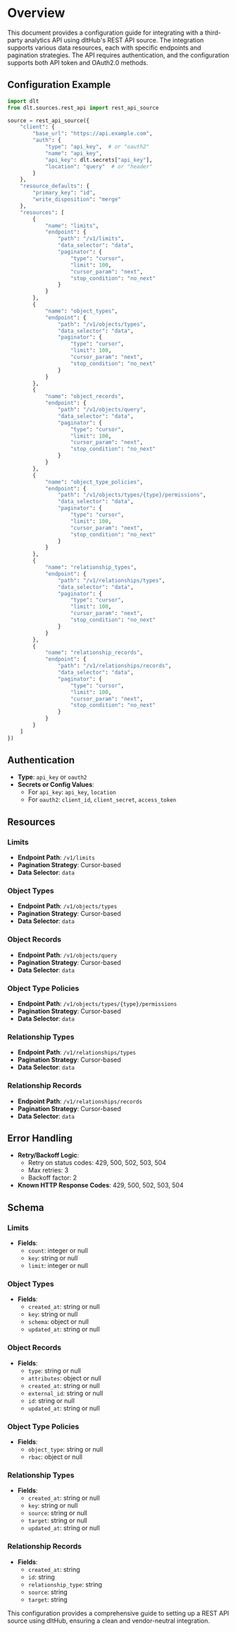 # Overview

This document provides a configuration guide for integrating with a third-party analytics API using dltHub's REST API source. The integration supports various data resources, each with specific endpoints and pagination strategies. The API requires authentication, and the configuration supports both API token and OAuth2.0 methods.

## Configuration Example

```python
import dlt
from dlt.sources.rest_api import rest_api_source

source = rest_api_source({
    "client": {
        "base_url": "https://api.example.com",
        "auth": {
            "type": "api_key",  # or "oauth2"
            "name": "api_key",
            "api_key": dlt.secrets["api_key"],
            "location": "query"  # or "header"
        }
    },
    "resource_defaults": {
        "primary_key": "id",
        "write_disposition": "merge"
    },
    "resources": [
        {
            "name": "limits",
            "endpoint": {
                "path": "/v1/limits",
                "data_selector": "data",
                "paginator": {
                    "type": "cursor",
                    "limit": 100,
                    "cursor_param": "next",
                    "stop_condition": "no_next"
                }
            }
        },
        {
            "name": "object_types",
            "endpoint": {
                "path": "/v1/objects/types",
                "data_selector": "data",
                "paginator": {
                    "type": "cursor",
                    "limit": 100,
                    "cursor_param": "next",
                    "stop_condition": "no_next"
                }
            }
        },
        {
            "name": "object_records",
            "endpoint": {
                "path": "/v1/objects/query",
                "data_selector": "data",
                "paginator": {
                    "type": "cursor",
                    "limit": 100,
                    "cursor_param": "next",
                    "stop_condition": "no_next"
                }
            }
        },
        {
            "name": "object_type_policies",
            "endpoint": {
                "path": "/v1/objects/types/{type}/permissions",
                "data_selector": "data",
                "paginator": {
                    "type": "cursor",
                    "limit": 100,
                    "cursor_param": "next",
                    "stop_condition": "no_next"
                }
            }
        },
        {
            "name": "relationship_types",
            "endpoint": {
                "path": "/v1/relationships/types",
                "data_selector": "data",
                "paginator": {
                    "type": "cursor",
                    "limit": 100,
                    "cursor_param": "next",
                    "stop_condition": "no_next"
                }
            }
        },
        {
            "name": "relationship_records",
            "endpoint": {
                "path": "/v1/relationships/records",
                "data_selector": "data",
                "paginator": {
                    "type": "cursor",
                    "limit": 100,
                    "cursor_param": "next",
                    "stop_condition": "no_next"
                }
            }
        }
    ]
})
```

## Authentication

- **Type**: `api_key` or `oauth2`
- **Secrets or Config Values**:
  - For `api_key`: `api_key`, `location`
  - For `oauth2`: `client_id`, `client_secret`, `access_token`

## Resources

### Limits
- **Endpoint Path**: `/v1/limits`
- **Pagination Strategy**: Cursor-based
- **Data Selector**: `data`

### Object Types
- **Endpoint Path**: `/v1/objects/types`
- **Pagination Strategy**: Cursor-based
- **Data Selector**: `data`

### Object Records
- **Endpoint Path**: `/v1/objects/query`
- **Pagination Strategy**: Cursor-based
- **Data Selector**: `data`

### Object Type Policies
- **Endpoint Path**: `/v1/objects/types/{type}/permissions`
- **Pagination Strategy**: Cursor-based
- **Data Selector**: `data`

### Relationship Types
- **Endpoint Path**: `/v1/relationships/types`
- **Pagination Strategy**: Cursor-based
- **Data Selector**: `data`

### Relationship Records
- **Endpoint Path**: `/v1/relationships/records`
- **Pagination Strategy**: Cursor-based
- **Data Selector**: `data`

## Error Handling

- **Retry/Backoff Logic**:
  - Retry on status codes: 429, 500, 502, 503, 504
  - Max retries: 3
  - Backoff factor: 2
- **Known HTTP Response Codes**: 429, 500, 502, 503, 504

## Schema

### Limits
- **Fields**:
  - `count`: integer or null
  - `key`: string or null
  - `limit`: integer or null

### Object Types
- **Fields**:
  - `created_at`: string or null
  - `key`: string or null
  - `schema`: object or null
  - `updated_at`: string or null

### Object Records
- **Fields**:
  - `type`: string or null
  - `attributes`: object or null
  - `created_at`: string or null
  - `external_id`: string or null
  - `id`: string or null
  - `updated_at`: string or null

### Object Type Policies
- **Fields**:
  - `object_type`: string or null
  - `rbac`: object or null

### Relationship Types
- **Fields**:
  - `created_at`: string or null
  - `key`: string or null
  - `source`: string or null
  - `target`: string or null
  - `updated_at`: string or null

### Relationship Records
- **Fields**:
  - `created_at`: string
  - `id`: string
  - `relationship_type`: string
  - `source`: string
  - `target`: string

This configuration provides a comprehensive guide to setting up a REST API source using dltHub, ensuring a clean and vendor-neutral integration.